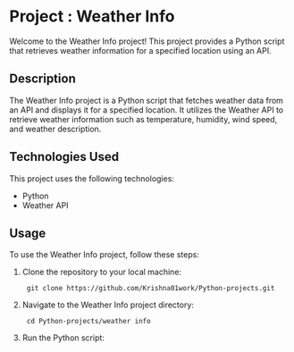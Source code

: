 # Project : Weather Info

Welcome to the Weather Info project! This project provides a Python script that retrieves weather information for a specified location using an API.

## Description

The Weather Info project is a Python script that fetches weather data from an API and displays it for a specified location. It utilizes the Weather API to retrieve weather information such as temperature, humidity, wind speed, and weather description.

## Technologies Used

This project uses the following technologies:

- Python
- Weather API

## Usage

To use the Weather Info project, follow these steps:

1. Clone the repository to your local machine:

        git clone https://github.com/Krishna01work/Python-projects.git

2. Navigate to the Weather Info project directory:

        cd Python-projects/weather info

3. Run the Python script:

